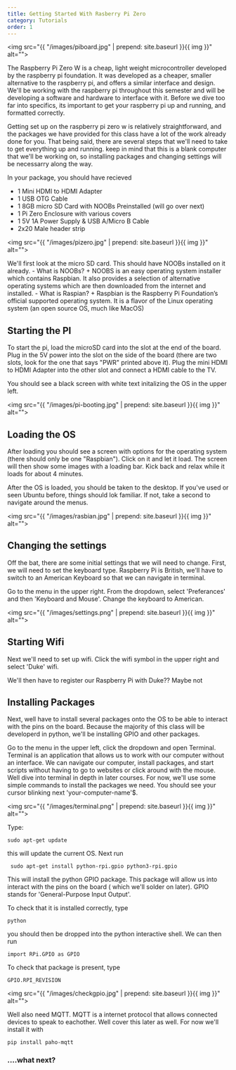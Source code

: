 ```yaml
---
title: Getting Started With Rasberry Pi Zero
category: Tutorials
order: 1
---
```


<img src="{{ "/images/piboard.jpg" | prepend: site.baseurl }}{{ img }}" alt="">

The Raspberry Pi Zero W is a cheap, light weight microcontroller developed by the raspberry pi foundation. It was developed as a cheaper, smaller alternative to the raspberry pi, and offers a similar interface and design. We'll be working with the raspberry pi throughout this semester and will be developing a software and hardware to interface with it. Before we dive too far into specifics, its important to get your raspberry pi up and running, and formatted correctly. 

Getting set up on the raspberry pi zero w is relatively straightforward, and the packages we have provided for this class have a lot of the work already done for you. That being said, there are several steps that we'll need to take to get everything up and running. keep in mind that this is a blank computer that we'll be working on, so installing packages and changing settings will be necessarry along the way.

In your package, you should have recieved 

 - 1 Mini HDMI to HDMI Adapter 
 - 1 USB OTG Cable 
 - 1 8GB micro SD Card with NOOBs Preinstalled (will go over next)
 - 1 Pi Zero Enclosure with various covers
 - 1 5V 1A Power Supply & USB A/Micro B Cable 
 - 2x20 Male header strip 


<img src="{{ "/images/pizero.jpg" | prepend: site.baseurl }}{{ img }}" alt="">

We'll first look at the micro SD card. This should have NOOBs installed on it already.
    - What is NOOBs?
        + NOOBS is an easy operating system installer which contains Raspbian. It also provides a selection of alternative operating systems which are then downloaded from the internet and installed.
    - What is Raspian?
        + Raspbian is the Raspberry Pi Foundation’s official supported operating system. It is a flavor of the Linux operating system (an open source OS, much like MacOS)

## Starting the PI

To start the pi, load the microSD card into the slot at the end of the board. Plug in the 5V power into the slot on the side of the board (there are two slots, look for the one  that says "PWR" printed above it). Plug the mini HDMI to HDMI Adapter into the other slot and connect a HDMI cable to the TV. 

You should see a black screen with white text initalizing the OS in the upper left.

<img src="{{ "/images/pi-booting.jpg" | prepend: site.baseurl }}{{ img }}" alt="">


## Loading the OS

After loading you should see a screen with options for the operating system (there should only be one "Raspbian"). Click on it and let it load. The screen will then show some images with a loading bar. Kick back and relax while it loads for about 4 minutes.

After the OS is loaded, you should be taken to the desktop.  If you've used or seen Ubuntu before, things should lok familiar. If not, take a second to navigate around the menus.

<img src="{{ "/images/rasbian.jpg" | prepend: site.baseurl }}{{ img }}" alt="">

## Changing the settings

Off the bat, there are some initial settings that we will need to change. First, we will need to set the keyboard type. Raspberry Pi is British, we'll have to switch to an American Keyboard so that we can navigate in terminal.

Go to the menu in the upper right. From the dropdown, select 'Preferances' and then 'Keyboard and Mouse'. Change the keyboard to American. 

<img src="{{ "/images/settings.png" | prepend: site.baseurl }}{{ img }}" alt="">

## Starting Wifi

Next we'll need to set up wifi. Click the wifi symbol in the upper right and select 'Duke' wifi. 

We'll then have to register our Raspberry Pi with Duke?? Maybe not

## Installing Packages

Next, well have to install several packages onto the OS to be able to interact with the pins on the board. Because the majority of this class will be developerd in python, we'll be installing GPIO and other packages. 

Go to the menu in the upper left, click the dropdown and open Terminal. Terminal is an application that allows us to work with our computer without an interface. We can navigate our computer, install packages, and start scripts without having to go to websites or click around with the mouse. Well dive into terminal in depth in later courses. For now, we'll use some simple commands to install the packages we need. You should see your cursor blinking next 'your-computer-name'$. 

<img src="{{ "/images/terminal.png" | prepend: site.baseurl }}{{ img }}" alt="">

Type:

```
sudo apt-get update
```

this will update the current OS. Next run

```
 sudo apt-get install python-rpi.gpio python3-rpi.gpio
```

This will install the python GPIO package. This package will allow us into interact with the pins on the board ( which we'll solder on later). GPIO stands for 'General-Purpose Input Output'. 

To check that it is installed correctly, type

```
python
```

you should then be dropped into the python interactive shell. We can then run

```
import RPi.GPIO as GPIO
```

To check that package is present, type

```
GPIO.RPI_REVISION
```

<img src="{{ "/images/checkgpio.jpg" | prepend: site.baseurl }}{{ img }}" alt="">



Well also need MQTT. MQTT is a internet protocol that allows connected devices to speak to eachother. Well cover this later as well. For now we'll install it with 

```
pip install paho-mqtt
```

### ....what next?